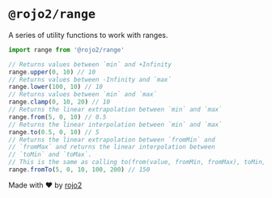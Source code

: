 # `@rojo2/range`

A series of utility functions to work with ranges.

```javascript
import range from '@rojo2/range'

// Returns values between `min` and +Infinity
range.upper(0, 10) // 10
// Returns values between -Infinity and `max`
range.lower(100, 10) // 10
// Returns values between `min` and `max`
range.clamp(0, 10, 20) // 10
// Returns the linear extrapolation between `min` and `max`
range.from(5, 0, 10) // 0.5
// Returns the linear interpolation between `min` and `max`
range.to(0.5, 0, 10) // 5
// Returns the linear extrapolation between `fromMin` and
// `fromMax` and returns the linear interpolation between
// `toMin` and `toMax`.
// This is the same as calling to(from(value, fromMin, fromMax), toMin, toMax)
range.fromTo(5, 0, 10, 100, 200) // 150
```

Made with :heart: by [rojo2](https://rojo2.com)

